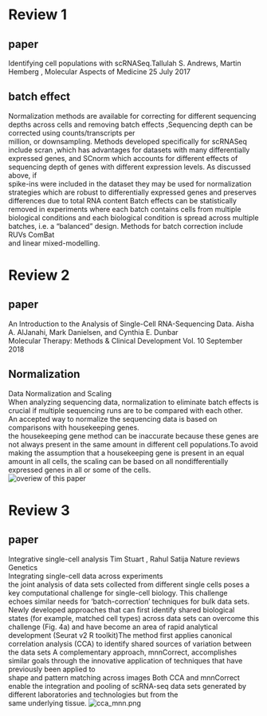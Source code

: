 # Review 1  
## paper  
Identifying cell populations with scRNASeq.Tallulah S. Andrews, Martin Hemberg , Molecular Aspects of Medicine   25 July 2017   
## batch effect   
Normalization methods are available
for correcting for different sequencing depths across cells and removing batch effects ,Sequencing depth can be corrected using counts/transcripts per  
million, or downsampling. Methods developed specifically for scRNASeq include scran ,which has advantages for datasets with many differentially  
expressed genes, and SCnorm which accounts for different effects of sequencing depth of genes with different expression levels. As discussed above, if  
spike-ins were included in the dataset they may be used for normalization strategies which are robust to differentially expressed genes and preserves   
differences due to total RNA content Batch effects can be statistically removed in experiments where each batch contains cells from multiple biological
conditions and each biological condition is spread across multiple batches, i.e. a “balanced” design. Methods for batch correction include RUVs ComBat  
and linear mixed-modelling.  
# Review 2 
## paper 
An Introduction to the Analysis of Single-Cell RNA-Sequencing Data. Aisha A. AlJanahi, Mark Danielsen, and Cynthia E. Dunbar   
Molecular Therapy: Methods & Clinical Development Vol. 10 September 2018
## Normalization   
Data Normalization and Scaling  
When analyzing sequencing data, normalization to eliminate batch effects is crucial if multiple sequencing runs are to be compared with each other.   
An accepted way to normalize the sequencing data is based on comparisons with housekeeping genes.  
the housekeeping gene method can be inaccurate because these genes are not always present in the same amount in different cell populations.To avoid  
making the assumption that a housekeeping gene is present  in an equal amount in all cells, the scaling can be based on all nondifferentially  
expressed genes in all or some of the cells.   
![overiew of this paper](https://github.com/Rickyzhang1990/during_work/blob/master/paper_and_Algorithm/image/overiew.png)  
# Review 3 
## paper   
Integrative single-cell analysis Tim Stuart , Rahul Satija Nature reviews Genetics   
Integrating single-cell data across experiments   
the joint analysis of data sets collected from different single cells poses a key computational challenge for single-cell biology. This challenge  
echoes similar needs for ‘batch-correction’ techniques for bulk data sets.   Newly developed approaches that can first identify shared biological  
states (for example, matched cell types) across data sets can overcome this challenge (Fig. 4a) and have become an area of rapid analytical development
(Seurat v2 R toolkit)The method first applies canonical correlation analysis (CCA) to identify shared sources of variation between the data sets 
A complementary approach, mnnCorrect, accomplishes similar goals through the innovative application of techniques that have previously been applied to  
shape and pattern matching across images
Both CCA and mnnCorrect enable the integration and pooling of scRNA-seq data sets generated by different laboratories and technologies but from the  
same underlying tissue. 
![cca_mnn.png](https://github.com/Rickyzhang1990/during_work/blob/master/paper_and_Algorithm/image/MNN_CCA.png)  
